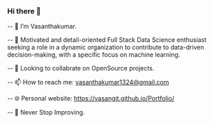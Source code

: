 ### Hi there 👋

-- 🔭 I’m Vasanthakumar.

-- 🚀 Motivated and detail-oriented Full Stack Data Science enthusiast seeking a role in a dynamic organization to contribute to data-driven decision-making, with a specific focus on machine learning.

-- 💬 Looking to collabrate on OpenSource projects.

-- 📫 How to reach me: vasanthakumar1324@gmail.com

-- 🌐 Personal website: https://vasangit.github.io/Portfolio/

-- 🔆 Never Stop Improving.

<!--
**vasangit/vasangit** is a ✨ _special_ ✨ repository because its `README.md` (this file) appears on your GitHub profile.

Here are some ideas to get you started:

- 🔭 I’m currently working on ...
- 🌱 I’m currently learning ...
- 👯 I’m looking to collaborate on ...
- 🤔 I’m looking for help with ...
- 💬 Ask me about ...
- 📫 How to reach me: ...
- 😄 Pronouns: ...
- ⚡ Fun fact: ...
-->

